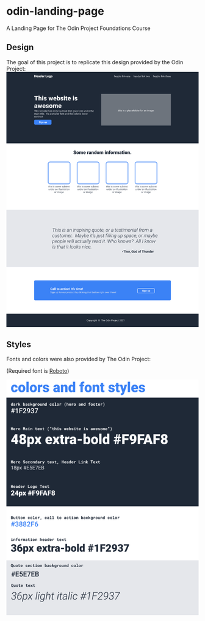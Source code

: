 # odin-landing-page

A Landing Page for The Odin Project Foundations Course

## Design

The goal of this project is to replicate this design provided by the Odin Project:
![Landing page layout](./Images/01.png)

## Styles

Fonts and colors were also provided by The Odin Project:

(Required font is [Roboto](https://fonts.google.com/specimen/Roboto))

![Fonts and color pallet](./Images/02.png)
